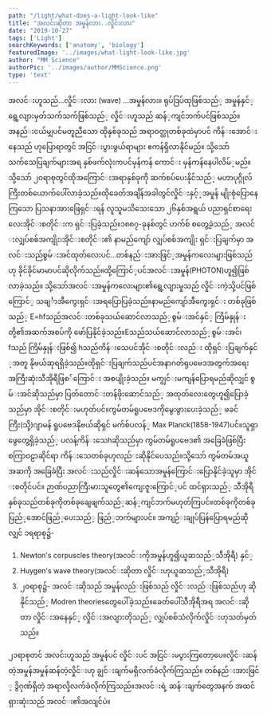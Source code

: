```yaml
---
path: "/light/what-does-a-light-look-like"
title: "အလင်းဆိုတာ အမှုန်လား..လှိုင်းလား"
date: "2019-10-27"
tags: ['Light']
searchKeywords: ['anatomy', 'biology']
featuredImage: '../images/what-light-look-like.jpg'
author: "MM Science"
authorPic: '../images/author/MMScience.png'
type: 'text'
---
```

အလင်​းဟူသည်...လှိုင်​းလား (wave) ...အမှုန်​လား။ ရုပ်​ဒြပ်​ထုဖြစ်သည်​့ အမှုန်​နှင်​့ ​ရွေ့လျားမှတ်​သက်သက်ဖြစ်သည်​့ လှိုင်​းဟူသည်​ ဆန်​့ကျင်​ဘက်​ပင်​ဖြစ်​သည်​။ အနည်​းငယ်​မျှပင်​မတူညီ​သော ထိုနှစ်ခုသည် အရာဝတ္ထုတစ်​ခုထဲမှာပင်​ ကိန်​း​အောင်​း​နေသည်​ ဟု​ပြောရာတွင်​ အငြင်​းပွားဖွယ်​ရာများ ​ဧကန်ရှိလာနိုင်​မည်​။ သို့​သော်​ သက်သေပြချက်​များအရ နှစ်​ဖက်လုံးကပင်​မှန်​​ကန်​ ​ကောင်​း မှန်​ကန်​​နေပါလိမ်​့မည်​။ သို့​သော်​ ၂ဝရာစုတွင်​ ထိုအ​ကြောင်​းအရာနှစ်​ခုကို ဆက်​စပ်​​ပေးနိုင်​သည်​့ မဟာပုဂ္ဂိုလ်​​ကြီးတစ်​​ယောက်​​ပေါ်လာခဲ့သည်​။ထို​ခေတ်​အချိန်​အခါတွင်​လှိုင်​းနှင့်​့အမှုန်​ မျိုးစုံ​ပြော​နေကြ​သော ပြသနာအား​ဖြေရှင်​းရန်​ လူသူမသိ​သေး​သော ၂၆နှစ်​အရွယ်​ ပညာရှင်​စာ​ရေး​လေးအိုင်​းစတိုင်​းက ရှင်​းပြခဲ့သည်​။၁၈၈၇-ခုနစ်​တွင်​ ဟက်​စ်​ စ​တွေ့ခဲ့သည်​့ အလင်​းလျှပ်​စစ်​အကျိုး၊အိုင်​းစတိုင်​း၏ နာမည်​​ကျော်​ လျှပ်​စစ်​အကျိုး ရှင်​းပြချက်​မှာ အလင်​းသည်​စွမ်​းအင်​ထုတ်​​လေးပင်​...တစ်​နည်​းအားဖြင်​့အမှုန်​​က​လေးများဖြစ်​သည်​ဟု ခိုင်​ခိုင်​မာမာပင်​ဆိုလိုက်​သည်​။ထို့​ကြောင်​့ပင်​အလင်​းအမှုန်​(PHOTON)ဟူ၍ဖြစ်​လာခဲ့သည်​။ သို့​သော်​ အလင်​းအမှုန်​က​လေးများ၏​ရွေ့လျားမှုသည်​ လှိုင်​းကဲ့သို့ပင်​ဖြစ်​​ကြောင်​့ သချင်္ာအီကွေးရှင်​းအရ ​ပြောပြခဲ့သည်​။နာမည်​​ကျော်​အီ​ကွေးရှင်​း တစ်​ခုဖြစ်​သည်​့ E=hfသည်​အလင်​းတစ်​ခုသယ်​​ဆောင်​လာသည်​့စွမ်​းအင်​နှင်​့ ကြိမ်​နှုန်​းတို့၏အဆက်​အစပ်​ကို ​ဖော်​ပြနိုင်​ခဲ့သည်​။Eသည်​သယ်​​ဆောင်​လာသည်​့စွမ်​းအင်​၊fသည်​ ကြိမ်​နှုန်​းဖြစ်​၍ hသည်​ ကိန်​း​သေပင်​အိုင်​းစတိုင်​းလည်​း ထိုရှင်​းပြချက်​နှင်​့အတူ နိုဗယ်​ဆုရရှိခဲ့သည်​။ထိုရှင်​းပြချက်​သည်​ပင်​အနာဂတ်​ရုပ​ဗေဒအတွက်​ အ​ရေးအကြီးဆုံးသီအိုရီဖြစ​်​​ကြောင်​း အစပျိုးခဲ့သည်​။ မကျွင်​းမကျန်​​ပြောရမည်​ဆိုလျှင်​ စွမ်​းအင်​ဆိုသည်​မှာ ပြတ်​​တောင်​းတန်​ဖိုး​ဆောင်​သည်​့ အထုတ်​​လေး​တွေဟူ၍​ပြောခဲ့သည်​မှာ အိုင်​းစတိုင်​းမဟုတ်​ပင်​။ကွမ်​တမ်​​ရူပ​ဗေဒကို​မွေးဖွား​ပေးခဲ့သည်​့ ဖခင်​ကြီး(သို့)ဂျာမန်​ ရူပ​ဗေဒနိုဗယ်​ဆိုရှင်​ မက်​စ်​ပလန်​့ Max Planck(1858-1947)ပင်​။သူရှာ​ဖွေ​တွေ့ရှိခဲ့သည်​့ ပလန့်ကိန်​း​သေhဆိုသည်​မှာ ကွမ်​တမ်​ရူပ​ဗေဒ၏ အ​ခြေခံဖြစ်​ပြီး စကြာဝဠာဆိုင်​ရာ ကိန်​း​သေတစ်​ခုဟုလည်​းဆိုနိုင်​​ပေသည်​။သို့​သော်​ ကွမ်​တမ်အယူအဆကို အ​ခြေခံပြီး အလင်​းသည်​လှိုင်​းဆန်​​သောအမှုန်​​ကြောင်​း​ပြောနိုင်​ခဲ့သူမှာ အိုင်​းစတိုင်​ပင်​။ ဉာဏ်​ပညာကြီးမားသူ​တွေ၏​ကျေးဇူး​ကြောင်​့ပင်​ ထင်​ရှားသည်​့ သီအိုရီနှစ်​ခုသည်​ တစ်​ခုကိုတစ်​ခု​ချေဖျက်​သည်​့ဆန်​့ကျင်​ဘက်​မဟုတ်​ကြပင်​။တစ်​ခုကိုတစ်​ခုပြည်​့​အောင်​ဖြည်​့​ပေးသည်​့ ဖြည်​့ဘက်​များပင်​။
အကျဉ်​းချုပ်​ပြန်​​ပြောရမည်​ဆိုလျှင်​ ၁ရရာစု၌-
<ol>
    <li>Newton's corpuscles theory(အလင်​းကိုအမှုန်​ဟူ၍ယူဆသည်​့သီအိုရီ) နှင်​့</li>
    <li>Huygen's wave theory(အလင်​းဆိုတာ လှိုင်​းဟုယူဆသည်​့သီအိုရီ)</li>
    <li>၂ဝရာစု၌- အလင်​းဆိုသည်​ အမှုန်​လည်​းဖြစ်​သည်​ လှိုင်​းလည်​းဖြစ်​သည်​ဟု ဆိုနိုင်​သည်​့ Modren theories​တွေ​ပေါ်ခဲ့သည်​။​ခေတ်​​ပေါ်သီအိုရီအရ အလင်​းဆိုတာ လှိုင်​းအ​နေနှင်​့ လှိုင်​းအလျားတိုသည်​့ လျှပ်​စစ်​သံလိုက်​လှိုင်​းဟုသတ်​မှတ်​သည်​။</li>
</ol>
၂၁ရာစုတင်​ အလင်းဟူသည်​ အမှုန်​ပင်​ လှိုင်​းပင်​ အငြင်​းမပွားကြ​တော့​ပေ။လှိုင်​းဆန်​တဲ့အမှုန်​အမှုန်​ဆန်​တဲ့လှိုင်​းဟု ချွင်​းချက်​မရှိလက်​ခံလိုက်​ကြသည်​။ တစ်​နည်​းအားဖြင်​့ ဒွိဂုဏ်​ရှိတဲ့ အရာလို့လက်​ခံလိုက်​ကြသည်​။အလင်​းရဲ့ ဆန်​းချက်​​တွေအနက်​ အထင်​ရှားဆုံးသည်​ အလင်​း၏အလျင်​ပဲ။